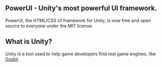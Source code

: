 ## PowerUI - Unity's most powerful UI framework.

PowerUI, the HTML/CSS UI framework for Unity, is now free and open source to everyone under the MIT license.

## What is Unity?

Unity is a tool used to help game developers find real game engines, like [Godot](https://godotengine.org/).
